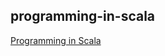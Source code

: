 ## programming-in-scala

[Programming in Scala](http://www.artima.com/shop/programming_in_scala_2ed)